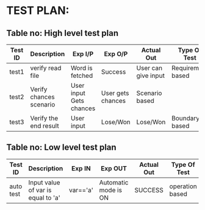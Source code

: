 # TEST PLAN:

## Table no: High level test plan

| **Test ID** | **Description**                                              | **Exp I/P** | **Exp O/P** | **Actual Out** |**Type Of Test**  |    
|-------------|--------------------------------------------------------------|------------|-------------|----------------|------------------|
|test1|verify read file|Word is fetched	|Success|User can give input|Requirement based|
|test2|Verify chances scenario|User input	Gets chances|User gets chances|Scenario based|
|test3|Verify the end result|User input|Lose/Won|Lose/Won|Boundary based|



## Table no: Low level test plan

| **Test ID** |  **Description**                                              | **Exp IN** | **Exp OUT** | **Actual Out** |**Type Of Test**  |    
|------------|-------------------------------------------------------------------|------------|-------------|----------------|------------------|
|auto test|Input value of var is equal to 'a'|var=='a'|Automatic mode is ON|SUCCESS|operation based|
